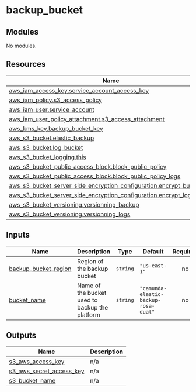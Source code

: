 # backup_bucket

<!-- BEGIN_TF_DOCS -->
## Modules

No modules.
## Resources

| Name | Type |
|------|------|
| [aws_iam_access_key.service_account_access_key](https://registry.terraform.io/providers/hashicorp/aws/latest/docs/resources/iam_access_key) | resource |
| [aws_iam_policy.s3_access_policy](https://registry.terraform.io/providers/hashicorp/aws/latest/docs/resources/iam_policy) | resource |
| [aws_iam_user.service_account](https://registry.terraform.io/providers/hashicorp/aws/latest/docs/resources/iam_user) | resource |
| [aws_iam_user_policy_attachment.s3_access_attachment](https://registry.terraform.io/providers/hashicorp/aws/latest/docs/resources/iam_user_policy_attachment) | resource |
| [aws_kms_key.backup_bucket_key](https://registry.terraform.io/providers/hashicorp/aws/latest/docs/resources/kms_key) | resource |
| [aws_s3_bucket.elastic_backup](https://registry.terraform.io/providers/hashicorp/aws/latest/docs/resources/s3_bucket) | resource |
| [aws_s3_bucket.log_bucket](https://registry.terraform.io/providers/hashicorp/aws/latest/docs/resources/s3_bucket) | resource |
| [aws_s3_bucket_logging.this](https://registry.terraform.io/providers/hashicorp/aws/latest/docs/resources/s3_bucket_logging) | resource |
| [aws_s3_bucket_public_access_block.block_public_policy](https://registry.terraform.io/providers/hashicorp/aws/latest/docs/resources/s3_bucket_public_access_block) | resource |
| [aws_s3_bucket_public_access_block.block_public_policy_logs](https://registry.terraform.io/providers/hashicorp/aws/latest/docs/resources/s3_bucket_public_access_block) | resource |
| [aws_s3_bucket_server_side_encryption_configuration.encrypt_bucket](https://registry.terraform.io/providers/hashicorp/aws/latest/docs/resources/s3_bucket_server_side_encryption_configuration) | resource |
| [aws_s3_bucket_server_side_encryption_configuration.encrypt_log_bucket](https://registry.terraform.io/providers/hashicorp/aws/latest/docs/resources/s3_bucket_server_side_encryption_configuration) | resource |
| [aws_s3_bucket_versioning.versionning_backup](https://registry.terraform.io/providers/hashicorp/aws/latest/docs/resources/s3_bucket_versioning) | resource |
| [aws_s3_bucket_versioning.versionning_logs](https://registry.terraform.io/providers/hashicorp/aws/latest/docs/resources/s3_bucket_versioning) | resource |
## Inputs

| Name | Description | Type | Default | Required |
|------|-------------|------|---------|:--------:|
| <a name="input_backup_bucket_region"></a> [backup\_bucket\_region](#input\_backup\_bucket\_region) | Region of the backup bucket | `string` | `"us-east-1"` | no |
| <a name="input_bucket_name"></a> [bucket\_name](#input\_bucket\_name) | Name of the bucket used to backup the platform | `string` | `"camunda-elastic-backup-rosa-dual"` | no |
## Outputs

| Name | Description |
|------|-------------|
| <a name="output_s3_aws_access_key"></a> [s3\_aws\_access\_key](#output\_s3\_aws\_access\_key) | n/a |
| <a name="output_s3_aws_secret_access_key"></a> [s3\_aws\_secret\_access\_key](#output\_s3\_aws\_secret\_access\_key) | n/a |
| <a name="output_s3_bucket_name"></a> [s3\_bucket\_name](#output\_s3\_bucket\_name) | n/a |
<!-- END_TF_DOCS -->
